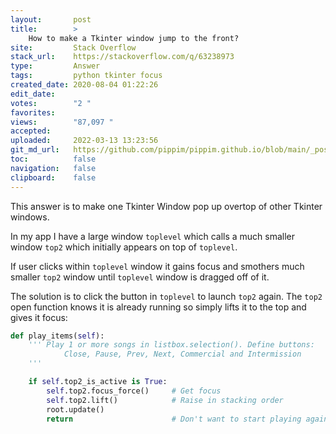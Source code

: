 ```yaml
---
layout:       post
title:        >
    How to make a Tkinter window jump to the front?
site:         Stack Overflow
stack_url:    https://stackoverflow.com/q/63238973
type:         Answer
tags:         python tkinter focus
created_date: 2020-08-04 01:22:26
edit_date:    
votes:        "2 "
favorites:    
views:        "87,097 "
accepted:     
uploaded:     2022-03-13 13:23:56
git_md_url:   https://github.com/pippim/pippim.github.io/blob/main/_posts/2020/2020-08-04-How-to-make-a-Tkinter-window-jump-to-the-front_.md
toc:          false
navigation:   false
clipboard:    false
---
```


This answer is to make one Tkinter Window pop up overtop of other Tkinter windows.

In my app I have a large window `toplevel` which calls a much smaller window `top2` which initially appears on top of `toplevel`.

If user clicks within `toplevel` window it gains focus and smothers much smaller `top2` window until `toplevel` window is dragged off of it.

The solution is to click the button in `toplevel` to launch `top2` again. The `top2` open function knows it is already running so simply lifts it to the top and gives it focus:



``` python
def play_items(self):
    ''' Play 1 or more songs in listbox.selection(). Define buttons:
            Close, Pause, Prev, Next, Commercial and Intermission
    '''

    if self.top2_is_active is True:
        self.top2.focus_force()     # Get focus
        self.top2.lift()            # Raise in stacking order
        root.update()
        return                      # Don't want to start playing again
```
